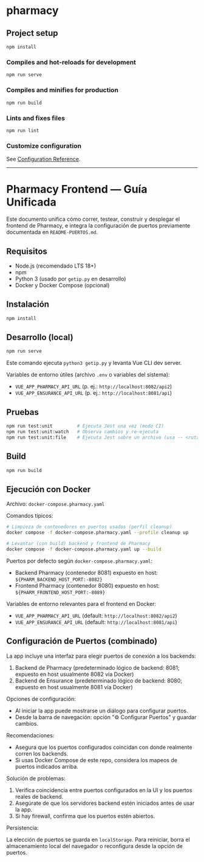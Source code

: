 # pharmacy

## Project setup
```
npm install
```

### Compiles and hot-reloads for development
```
npm run serve
```

### Compiles and minifies for production
```
npm run build
```

### Lints and fixes files
```
npm run lint
```

### Customize configuration
See [Configuration Reference](https://cli.vuejs.org/config/).

---

# Pharmacy Frontend — Guía Unificada

Este documento unifica cómo correr, testear, construir y desplegar el frontend de Pharmacy, e integra la configuración de puertos previamente documentada en `README-PUERTOS.md`.

## Requisitos

- Node.js (recomendado LTS 18+)
- npm
- Python 3 (usado por `getip.py` en desarrollo)
- Docker y Docker Compose (opcional)

## Instalación

```bash
npm install
```

## Desarrollo (local)

```bash
npm run serve
```

Este comando ejecuta `python3 getip.py` y levanta Vue CLI dev server.

Variables de entorno útiles (archivo `.env` o variables del sistema):

- `VUE_APP_PHARMACY_API_URL`  (p. ej.: `http://localhost:8082/api2`)
- `VUE_APP_ENSURANCE_API_URL` (p. ej.: `http://localhost:8081/api`)

## Pruebas

```bash
npm run test:unit         # Ejecuta Jest una vez (modo CI)
npm run test:unit:watch   # Observa cambios y re-ejecuta
npm run test:unit:file    # Ejecuta Jest sobre un archivo (usa -- <ruta>)
```

## Build

```bash
npm run build
```

## Ejecución con Docker

Archivo: `docker-compose.pharmacy.yaml`

Comandos típicos:

```bash
# Limpieza de contenedores en puertos usados (perfil cleanup)
docker compose -f docker-compose.pharmacy.yaml --profile cleanup up

# Levantar (con build) backend y frontend de Pharmacy
docker compose -f docker-compose.pharmacy.yaml up --build
```

Puertos por defecto según `docker-compose.pharmacy.yaml`:

- Backend Pharmacy (contenedor 8081) expuesto en host: `${PHARM_BACKEND_HOST_PORT:-8082}`
- Frontend Pharmacy (contenedor 8080) expuesto en host: `${PHARM_FRONTEND_HOST_PORT:-8089}`

Variables de entorno relevantes para el frontend en Docker:

- `VUE_APP_PHARMACY_API_URL`  (default: `http://localhost:8082/api2`)
- `VUE_APP_ENSURANCE_API_URL` (default: `http://localhost:8081/api`)

## Configuración de Puertos (combinado)

La app incluye una interfaz para elegir puertos de conexión a los backends:

1. Backend de Pharmacy (predeterminado lógico de backend: 8081; expuesto en host usualmente 8082 vía Docker)
2. Backend de Ensurance (predeterminado lógico de backend: 8080; expuesto en host usualmente 8081 vía Docker)

Opciones de configuración:

- Al iniciar la app puede mostrarse un diálogo para configurar puertos.
- Desde la barra de navegación: opción "⚙️ Configurar Puertos" y guardar cambios.

Recomendaciones:

- Asegura que los puertos configurados coincidan con donde realmente corren los backends.
- Si usas Docker Compose de este repo, considera los mapeos de puertos indicados arriba.

Solución de problemas:

1. Verifica coincidencia entre puertos configurados en la UI y los puertos reales de backend.
2. Asegúrate de que los servidores backend estén iniciados antes de usar la app.
3. Si hay firewall, confirma que los puertos estén abiertos.

Persistencia:

La elección de puertos se guarda en `localStorage`. Para reiniciar, borra el almacenamiento local del navegador o reconfigura desde la opción de puertos.
